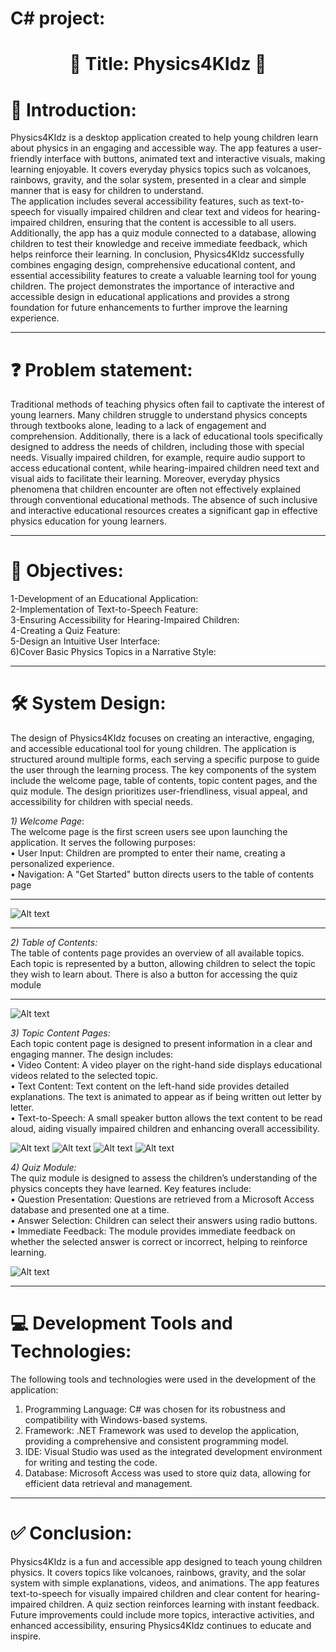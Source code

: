 # C# project:

<h1 align="center">🌟 Title: Physics4KIdz 🌟</h1>

# 🚀 Introduction: 
Physics4KIdz is a desktop application created to help young children learn about physics in an 
engaging and accessible way. The app features a user-friendly interface with buttons, animated 
text and interactive visuals, making learning enjoyable. It covers everyday physics topics such as 
volcanoes, rainbows, gravity, and the solar system, presented in a clear and simple manner that is 
easy for children to understand.<br> 
The application includes several accessibility features, such as text-to-speech for visually impaired 
children and clear text and videos for hearing-impaired children, ensuring that the content is 
accessible to all users. Additionally, the app has a quiz module connected to a database, allowing 
children to test their knowledge and receive immediate feedback, which helps reinforce their 
learning. 
In conclusion, Physics4KIdz successfully combines engaging design, comprehensive educational 
content, and essential accessibility features to create a valuable learning tool for young children. 
The project demonstrates the importance of interactive and accessible design in educational 
applications and provides a strong foundation for future enhancements to further improve the 
learning experience.


---

# ❓ Problem statement:
Traditional methods of teaching physics often fail to captivate the interest of young learners. 
Many children struggle to understand physics concepts through textbooks alone, leading to a 
lack of engagement and comprehension. Additionally, there is a lack of educational tools 
specifically designed to address the needs of children, including those with special needs. 
Visually impaired children, for example, require audio support to access educational content, 
while hearing-impaired children need text and visual aids to facilitate their learning. 
Moreover, everyday physics phenomena that children encounter are often not effectively 
explained through conventional educational methods. The absence of such inclusive and 
interactive educational resources creates a significant gap in effective physics education for 
young learners.

---

# 🎯 Objectives:  
1-Development of an Educational Application:<br>
2-Implementation of Text-to-Speech Feature:    
3-Ensuring Accessibility for Hearing-Impaired Children:<br>
4-Creating a Quiz Feature:<br>
5-Design an Intuitive User Interface:<br>
6)Cover Basic Physics Topics in a Narrative Style:<br>

---

# 🛠️ System Design: 
The design of Physics4KIdz focuses on creating an interactive, engaging, and accessible 
educational tool for young children. The application is structured around multiple forms, 
each serving a specific purpose to guide the user through the learning process. The key 
components of the system include the welcome page, table of contents, topic content pages, 
and the quiz module. The design prioritizes user-friendliness, visual appeal, and accessibility 
for children with special needs. 

_1) Welcome Page_:<br> 
The welcome page is the first screen users see upon launching the application. It serves the 
following purposes:<br>
• User Input: Children are prompted to enter their name, creating a personalized 
experience.<br> 
• Navigation: A "Get Started" button directs users to the table of contents page<br>


---
![Alt text](
https://github.com/Sabrina-manahil-waseem-006/C-project/blob/main/1.JPG )

---
_2) Table of Contents:_<br> 
The table of contents page provides an overview of all available topics. Each topic is 
represented by a button, allowing children to select the topic they wish to learn about. There 
is also a button for accessing the quiz module<br>

---
![Alt text](https://github.com/Sabrina-manahil-waseem-006/C-project/blob/main/2.JPG)


_3) Topic Content Pages:_  
Each topic content page is designed to present information in a clear and engaging manner. 
The design includes:<br> 
• Video Content: A video player on the right-hand side displays educational videos 
related to the selected topic.<br> 
• Text Content: Text content on the left-hand side provides detailed explanations. The 
text is animated to appear as if being written out letter by letter.<br> 
• Text-to-Speech: A small speaker button allows the text content to be read aloud, 
aiding visually impaired children and enhancing overall accessibility.<br>


![Alt text](https://github.com/Sabrina-manahil-waseem-006/C-project/blob/main/3.JPG)
![Alt text]( https://github.com/Sabrina-manahil-waseem-006/C-project/blob/main/4.JPG  )
![Alt text](https://github.com/Sabrina-manahil-waseem-006/C-project/blob/main/5.JPG)
![Alt text](https://github.com/Sabrina-manahil-waseem-006/C-project/blob/main/6.JPG)


_4) Quiz Module:_<br> 
The quiz module is designed to assess the children’s understanding of the physics concepts 
they have learned. Key features include:<br> 
• Question Presentation: Questions are retrieved from a Microsoft Access database 
and presented one at a time.<br> 
• Answer Selection: Children can select their answers using radio buttons.<br> 
• Immediate Feedback: The module provides immediate feedback on whether the 
selected answer is correct or incorrect, helping to reinforce learning.<br>



![Alt text](https://github.com/Sabrina-manahil-waseem-006/C-project/blob/main/7.JPG
)

---

# 💻 Development Tools and Technologies: 
The following tools and technologies were used in the development of the application:
1) Programming Language: C# was chosen for its robustness and compatibility with 
Windows-based systems. 
2) Framework: .NET Framework was used to develop the application, providing a 
comprehensive and consistent programming model. 
3) IDE: Visual Studio was used as the integrated development environment for writing and 
testing the code. 
4) Database: Microsoft Access was used to store quiz data, allowing for efficient data retrieval 
and management. 

---
# ✅ Conclusion:
Physics4KIdz is a fun and accessible app designed to teach young children physics. It covers topics like volcanoes, rainbows, gravity, and the solar system with simple explanations, videos, and animations. The app features text-to-speech for visually impaired children and clear content for hearing-impaired children. A quiz section reinforces learning with instant feedback. Future improvements could include more topics, interactive activities, and enhanced accessibility, ensuring Physics4KIdz continues to educate and inspire.
                                                                                                                                                                                                                 



